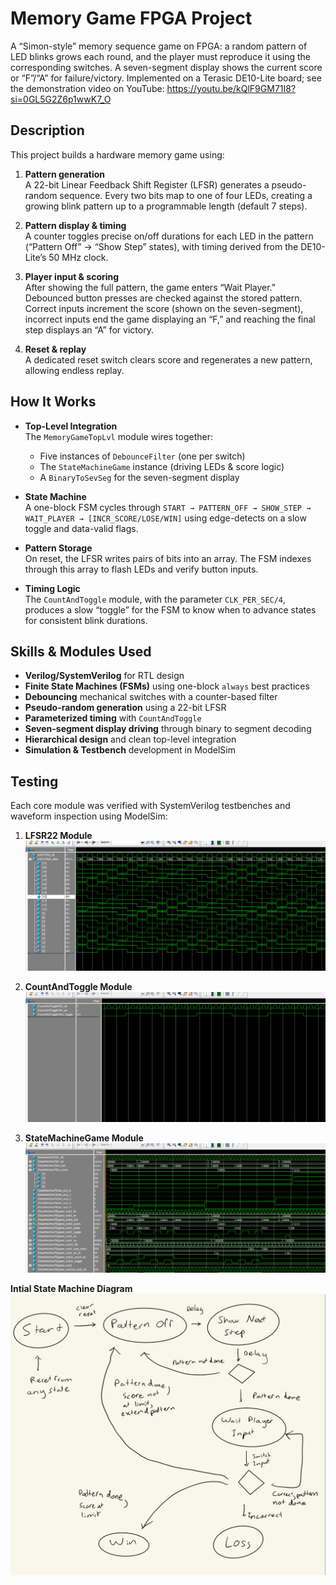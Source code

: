 # Memory Game FPGA Project

A “Simon-style” memory sequence game on FPGA: a random pattern of LED blinks grows each round, and the player must reproduce it using the corresponding switches. A seven-segment display shows the current score or “F”/“A” for failure/victory. Implemented on a Terasic DE10-Lite board; see the demonstration video on YouTube: https://youtu.be/kQlF9GM71I8?si=0GL5G2Z6p1wwK7_O

## Description

This project builds a hardware memory game using:

1. **Pattern generation**  
   A 22-bit Linear Feedback Shift Register (LFSR) generates a pseudo-random sequence. Every two bits map to one of four LEDs, creating a growing blink pattern up to a programmable length (default 7 steps).

2. **Pattern display & timing**  
   A counter toggles precise on/off durations for each LED in the pattern (“Pattern Off” → “Show Step” states), with timing derived from the DE10-Lite’s 50 MHz clock.

3. **Player input & scoring**  
   After showing the full pattern, the game enters “Wait Player.” Debounced button presses are checked against the stored pattern. Correct inputs increment the score (shown on the seven-segment), incorrect inputs end the game displaying an “F,” and reaching the final step displays an “A” for victory.

4. **Reset & replay**  
   A dedicated reset switch clears score and regenerates a new pattern, allowing endless replay.

## How It Works

- **Top-Level Integration**  
  The `MemoryGameTopLvl` module wires together:
  - Five instances of `DebounceFilter` (one per switch)  
  - The `StateMachineGame` instance (driving LEDs & score logic)  
  - A `BinaryToSevSeg` for the seven-segment display  

- **State Machine**  
  A one-block FSM cycles through `START → PATTERN_OFF → SHOW_STEP → WAIT_PLAYER → [INCR_SCORE/LOSE/WIN]` using edge-detects on a slow toggle and data-valid flags.

- **Pattern Storage**  
  On reset, the LFSR writes pairs of bits into an array. The FSM indexes through this array to flash LEDs and verify button inputs.

- **Timing Logic**  
  The `CountAndToggle` module, with the parameter `CLK_PER_SEC/4`, produces a slow “toggle” for the FSM to know when to advance states for consistent blink durations.

## Skills & Modules Used

- **Verilog/SystemVerilog** for RTL design  
- **Finite State Machines (FSMs)** using one-block `always` best practices  
- **Debouncing** mechanical switches with a counter-based filter  
- **Pseudo-random generation** using a 22-bit LFSR  
- **Parameterized timing** with `CountAndToggle`  
- **Seven-segment display driving** through binary to segment decoding  
- **Hierarchical design** and clean top-level integration
- **Simulation & Testbench** development in ModelSim 

## Testing

Each core module was verified with SystemVerilog testbenches and waveform inspection using ModelSim:

1. **LFSR22 Module**  
   ![LFSR22 Testbench Waveform](https://github.com/DanKim15/MemoryGame/blob/main/lfsr_waveform.png)

2. **CountAndToggle Module**  
   ![CountAndToggle Testbench Waveform](https://github.com/DanKim15/MemoryGame/blob/main/count_and_toggle_waveform.png)

3. **StateMachineGame Module**  
   ![StateMachineGame Testbench Waveform](https://github.com/DanKim15/MemoryGame/blob/main/statemachinegame_waveform.png)



**Intial State Machine Diagram**  
![State Machine Diagram](https://github.com/DanKim15/MemoryGame/blob/main/initial_statemachine_diagram.jpg)
